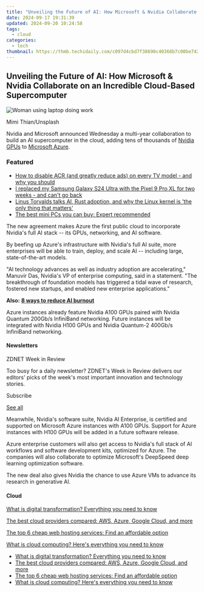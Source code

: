 ```yaml
---
title: "Unveiling the Future of AI: How Microsoft & Nvidia Collaborate on an Incredible Cloud-Based Supercomputer"
date: 2024-09-17 19:31:39
updated: 2024-09-20 10:24:58
tags:
  - cloud
categories:
  - tech
thumbnail: https://thmb.techidaily.com/c097d4cbd7f38690c40368b7c00be742b01b3a584d3e60ca334124aa6a155c41.jpg
---
```


## Unveiling the Future of AI: How Microsoft & Nvidia Collaborate on an Incredible Cloud-Based Supercomputer

![Woman using laptop doing work](https://www.zdnet.com/a/img/resize/d667df80619f6c993db91e8aa2186c3fbac20396/2021/05/19/7b33da8e-a1fe-4eef-8ef1-08b606f226c6/zdnet-azure-bundle.jpg?auto=webp&width=1280)

Mimi Thian/Unsplash

Nvidia and Microsoft announced Wednesday a multi-year collaboration to build an AI supercomputer in the cloud, adding tens of thousands of [Nvidia GPUs](https://www.zdnet.com/article/in-latest-benchmark-test-of-ai-its-mostly-nvidia-competing-against-nvidia/) to [Microsoft Azure](https://www.zdnet.com/article/microsoft-azure-everything-you-need-to-know/). 

### Featured

* [How to disable ACR (and greatly reduce ads) on every TV model - and why you should](https://www.zdnet.com/article/how-to-disable-acr-and-greatly-reduce-ads-on-every-tv-model-and-why-you-should/)
* [I replaced my Samsung Galaxy S24 Ultra with the Pixel 9 Pro XL for two weeks - and can't go back](https://www.zdnet.com/article/i-replaced-my-samsung-galaxy-s24-ultra-with-the-pixel-9-pro-xl-for-two-weeks-and-cant-go-back/)
* [Linus Torvalds talks AI, Rust adoption, and why the Linux kernel is 'the only thing that matters'](https://www.zdnet.com/article/linus-torvalds-talks-ai-rust-adoption-and-why-the-linux-kernel-is-the-only-thing-that-matters/)
* [The best mini PCs you can buy: Expert recommended](https://www.zdnet.com/article/best-mini-pc/)

The new agreement makes Azure the first public cloud to incorporate Nvidia's full AI stack -- its GPUs, networking, and AI software. 

By beefing up Azure's infrastructure with Nvidia's full AI suite, more enterprises will be able to train, deploy, and scale AI -- including large, state-of-the-art models.

"AI technology advances as well as industry adoption are accelerating," Manuvir Das, Nvidia's VP of enterprise computing, said in a statement. "The breakthrough of foundation models has triggered a tidal wave of research, fostered new startups, and enabled new enterprise applications." 

**Also:** [**8 ways to reduce AI burnout**](https://www.zdnet.com/article/eight-ways-to-reduce-ai-burnout/)

Azure instances already feature Nvidia A100 GPUs paired with Nvidia Quantum 200Gb/s InfiniBand networking. Future instances will be integrated with Nvidia H100 GPUs and Nvidia Quantum-2 400Gb/s InfiniBand networking.

#### Newsletters

ZDNET Week in Review

Too busy for a daily newsletter? ZDNET's Week in Review delivers our editors' picks of the week's most important innovation and technology stories.

 Subscribe

[See all](https://www.zdnet.com/newsletters/)

Meanwhile, Nvidia's software suite, Nvidia AI Enterprise, is certified and supported on Microsoft Azure instances with A100 GPUs. Support for Azure instances with H100 GPUs will be added in a future software release.

Azure enterprise customers will also get access to Nvidia's full stack of AI workflows and software development kits, optimized for Azure. The companies will also collaborate to optimize Microsoft's DeepSpeed deep learning optimization software. 

The new deal also gives Nvidia the chance to use Azure VMs to advance its research in generative AI. 

#### Cloud

[​What is digital transformation? Everything you need to know](https://www.zdnet.com/article/what-is-digital-transformation-everything-you-need-to-know-about-how-technology-is-reshaping/ "​What is digital transformation? Everything you need to know")

[The best cloud providers compared: AWS, Azure, Google Cloud, and more](https://www.zdnet.com/article/the-top-cloud-providers-of-2021-aws-microsoft-azure-google-cloud-hybrid-saas/ "The best cloud providers compared: AWS, Azure, Google Cloud, and more")

[The top 6 cheap web hosting services: Find an affordable option](https://www.zdnet.com/article/best-cheap-web-hosting/ "The top 6 cheap web hosting services: Find an affordable option")

[What is cloud computing? Here's everything you need to know](https://www.zdnet.com/article/what-is-cloud-computing-everything-you-need-to-know-about-the-cloud/ "What is cloud computing? Here's everything you need to know")

* [​What is digital transformation? Everything you need to know](https://www.zdnet.com/article/what-is-digital-transformation-everything-you-need-to-know-about-how-technology-is-reshaping/ "​What is digital transformation? Everything you need to know")
* [The best cloud providers compared: AWS, Azure, Google Cloud, and more](https://www.zdnet.com/article/the-top-cloud-providers-of-2021-aws-microsoft-azure-google-cloud-hybrid-saas/ "The best cloud providers compared: AWS, Azure, Google Cloud, and more")
* [The top 6 cheap web hosting services: Find an affordable option](https://www.zdnet.com/article/best-cheap-web-hosting/ "The top 6 cheap web hosting services: Find an affordable option")
* [What is cloud computing? Here's everything you need to know](https://www.zdnet.com/article/what-is-cloud-computing-everything-you-need-to-know-about-the-cloud/ "What is cloud computing? Here's everything you need to know")

<ins class="adsbygoogle"
     style="display:block"
     data-ad-format="autorelaxed"
     data-ad-client="ca-pub-7571918770474297"
     data-ad-slot="1223367746"></ins>



<ins class="adsbygoogle"
     style="display:block"
     data-ad-client="ca-pub-7571918770474297"
     data-ad-slot="8358498916"
     data-ad-format="auto"
     data-full-width-responsive="true"></ins>
